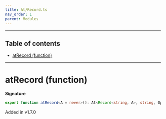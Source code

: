 ```yaml
---
title: At/Record.ts
nav_order: 1
parent: Modules
---
```


---

<h2 class="text-delta">Table of contents</h2>

- [atRecord (function)](#atrecord-function)

---

# atRecord (function)

**Signature**

```ts
export function atRecord<A = never>(): At<Record<string, A>, string, Option<A>> { ... }
```

Added in v1.7.0
